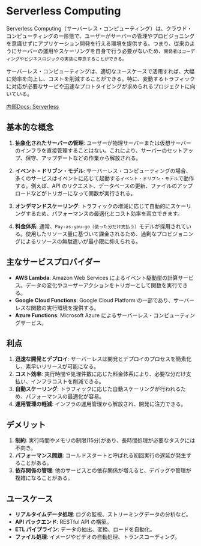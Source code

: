 # Serverless Computing

Serverless Computing（サーバーレス・コンピューティング）は、クラウド・コンピューティングの一形態で、ユーザーがサーバーの管理やプロビジョニングを意識せずにアプリケーション開発を行える環境を提供する。つまり、従来のようにサーバーの運用やスケーリングを自身で行う必要がないため、`開発者はコーディングやビジネスロジックの実装に専念することができる`。

サーバーレス・コンピューティングは、適切なユースケースで活用すれば、大幅に効率を向上し、コストを削減することができる。特に、変動するトラフィックに対応が必要なサービや迅速なプロトタイピングが求められるプロジェクトに向いている。

[内部Docs: Serverless](../../infra/architecture/serverless.md)

## 基本的な概念

1. **抽象化されたサーバーの管理**: ユーザーが物理サーバーまたは仮想サーバーのインフラを直接管理することはない。これにより、サーバーのセットアップ、保守、アップデートなどの作業から解放される。

2. **イベント・ドリブン・モデル**: サーバーレス・コンピューティングの場合、多くのサービスはイベントに応じて起動する`イベント・ドリブン・モデル`で動作する。例えば、API のリクエスト、データベースの更新、ファイルのアップロードなどがトリガーになって関数が実行される。

3. **オンデマンドスケーリング**: トラフィックの増減に応じて自動的にスケーリングするため、パフォーマンスの最適化とコスト効率を両立できます。

4. **料金体系**: 通常、`Pay-as-you-go（使った分だけ支払う）`モデルが採用されている。使用したリソース量に基づいて課金されるため、過剰なプロビジョニングによるリソースの無駄遣いが最小限に抑えられる。

## 主なサービスプロバイダー

- **AWS Lambda**: Amazon Web Services によるイベント駆動型の計算サービス。データの変化やユーザーアクションをトリガーとして関数を実行できる。
- **Google Cloud Functions**: Google Cloud Platform の一部であり、サーバーレスな関数の実行環境を提供する。
- **Azure Functions**: Microsoft Azure によるサーバーレス・コンピューティングサービス。

## 利点

1. **迅速な開発とデプロイ**: サーバーレスは開発とデプロイのプロセスを簡素化し、素早いリリースが可能になる。
2. **コスト効率**: 実行時間や処理件数に応じた料金体系により、必要な分だけ支払い、インフラコストを削減できる。
3. **自動スケーリング**: トラフィックに応じた自動スケーリングが行われるため、パフォーマンスの最適化が容易。
4. **運用管理の軽減**: インフラの運用管理から解放され、開発に注力できる。

## デメリット

1. **制約**: 実行時間やメモリの制限(15分)があり、長時間処理が必要なタスクには不向き。
2. **パフォーマンス問題**: コールドスタートと呼ばれる初回実行の遅延が発生することがある。
3. **依存関係の管理**: 他のサービスとの依存関係が増えると、デバッグや管理が複雑になることがある。

## ユースケース

- **リアルタイムデータ処理**: ログの監視、ストリーミングデータの分析など。
- **API バックエンド**: RESTful API の構築。
- **ETL パイプライン**: データの抽出、変換、ロードを自動化。
- **ファイル処理**: イメージやビデオの自動処理、トランスコーディング。
